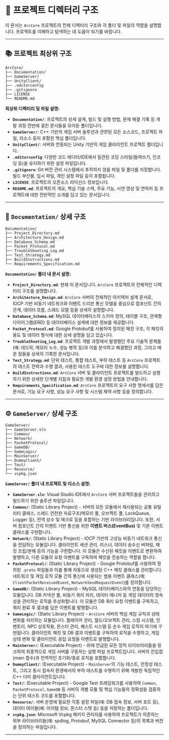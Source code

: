 # 📁 프로젝트 디렉터리 구조

이 문서는 `ArcCore` 프로젝트의 전체 디렉터리 구조와 각 폴더 및 파일의 역할을 설명합니다. 프로젝트를 이해하고 탐색하는 데 도움이 되기를 바랍니다.

---

## 📚 프로젝트 최상위 구조

```
ArcCore/
├── Documentation/
├── GameServer/
├── UnityClient/
├── .editorconfig
├── .gitignore
├── LICENSE
└── README.md
```

**최상위 디렉터리 및 파일 설명:**

* **`Documentation/`**: 프로젝트의 상세 설계, 빌드 및 실행 방법, 문제 해결 기록 등 개발 과정 전반에 걸친 문서들을 모아둔 폴더입니다.
* **`GameServer/`**: C++ 기반의 게임 서버 솔루션과 관련된 모든 소스코드, 프로젝트 파일, 리소스 등이 포함된 핵심 폴더입니다.
* **`UnityClient/`**: 서버와 연동되는 Unity 기반의 게임 클라이언트 프로젝트 폴더입니다.
* **`.editorconfig`**: 다양한 코드 에디터/IDE에서 일관된 코딩 스타일(들여쓰기, 인코딩 등)을 유지하기 위한 설정 파일입니다.
* **`.gitignore`**: Git 버전 관리 시스템에서 추적하지 않을 파일 및 폴더를 지정합니다. 빌드 부산물, 임시 파일, 개인 설정 파일 등이 포함됩니다.
* **`LICENSE`**: 프로젝트의 오픈소스 라이선스 정보입니다.
* **`README.md`**: 프로젝트의 개요, 핵심 기술 스택, 주요 기능, 시연 영상 및 연락처 등 프로젝트에 대한 전반적인 소개를 담고 있는 문서입니다.

---

## 📁 `Documentation/` 상세 구조

```
Documentation/
├── Project_Directory.md
├── Architecture_Design.md
├── Database_Schema.md
├── Packet_Protocol.md
├── TroubleShooting_Log.md
├── Test_Strategy.md
├── BuildInstructions.md
└── Requirements_Specification.md
```

**`Documentation/` 폴더 내 문서 설명:**

* **`Project_Directory.md`**: 현재 이 문서입니다. `ArcCore` 프로젝트의 전체적인 디렉터리 구조를 설명합니다.
* **`Architecture_Design.md`**: `ArcCore` 서버의 전체적인 아키텍처 설계 문서로, IOCP 기반 비동기 네트워크와 이벤트 드리븐 통신 모델을 중심으로 컴포넌트 간의 관계, 데이터 흐름, 스레드 모델 등을 상세히 설명합니다.
* **`Database_Schema.md`**: MySQL 데이터베이스의 스키마 정의, 테이블 구조, 관계형 다이어그램(ERD) 등 데이터베이스 설계에 대한 정보를 제공합니다.
* **`Packet_Protocol.md`**: Google Protobuf를 사용하여 정의된 패킷 구조, 각 패킷의 용도 및 데이터 형식에 대한 상세 설명을 담고 있습니다.
* **`TroubleShooting_Log.md`**: 프로젝트 개발 과정에서 발생했던 주요 기술적 문제들(예: 데드락, 메모리 누수, 성능 병목 등)과 이를 분석하고 해결했던 과정, 그리고 배운 점들을 상세히 기록한 문서입니다.
* **`Test_Strategy.md`**: 단위 테스트, 통합 테스트, 부하 테스트 등 `ArcCore` 프로젝트의 테스트 전략과 수행 결과, 사용된 테스트 도구에 대한 정보를 설명합니다.
* **`BuildInstructions.md`**: `ArcCore` 서버 및 클라이언트 프로젝트를 빌드하고 실행하기 위한 상세한 단계별 지침과 필요한 개발 환경 설정 방법을 안내합니다.
* **`Requirements_Specification.md`**: `ArcCore` 프로젝트의 요구 사항 명세서를 담은 문서로, 기능 요구 사항, 성능 요구 사항 및 시스템 제약 사항 등을 정의합니다.

---

## ⚙️ `GameServer/` 상세 구조

```
GameServer/
├── GameServer.sln
├── Common/
├── Network/
├── PacketProtocol/
├── GameDB/
├── GameLogic/
├── MainServer/
├── DummyClient/
├── Test/
├── Resource/
└── vcpkg.json
```

**`GameServer/` 폴더 내 프로젝트 및 리소스 설명:**

* **`GameServer.sln`**: Visual Studio IDE에서 `ArcCore` 서버 프로젝트들을 관리하고 빌드하기 위한 솔루션 파일입니다.
* **`Common/`**: (Static Library Project) - 서버의 모든 모듈에서 재사용되는 공통 유틸리티 클래스, 스레드 안전한 자료구조(메모리 풀, 오브젝트 풀, LockQueue, Logger 등), 전역 상수 및 매크로 등을 포함하는 기반 라이브러리입니다. 또한, 서버 컴포넌트 간의 이벤트 기반 통신을 위한 **이벤트 버스(EventBus)** 및 기본 이벤트 클래스를 구현합니다.
* **`Network/`**: (Static Library Project) - IOCP 기반의 고성능 비동기 네트워크 통신을 전담하는 모듈입니다. 클라이언트 세션 관리, 리스너, 데이터 송수신 버퍼링, 패킷 조립/분해 등의 기능을 구현합니다. 이 모듈은 수신된 패킷을 이벤트로 변환하여 발행하고, 다른 모듈의 요청 이벤트를 구독하여 패킷을 전송하는 역할을 합니다.
* **`PacketProtocol/`**: (Static Library Project) - Google Protobuf를 사용하여 정의된 `.proto` 파일들과 이를 통해 자동으로 생성된 C++ 패킷 클래스를 관리합니다. 네트워크 및 게임 로직 모듈 간의 통신에 사용되는 범용 이벤트 클래스(예: `ClientPacketReceivedEvent`, `NetworkSendRequestEvent`)를 정의합니다.
* **`GameDB/`**: (Static Library Project) - MySQL 데이터베이스와의 연동을 담당하는 모듈입니다. DB 커넥션 풀, 비동기 쿼리 처리, 데이터 매니저 등 게임 데이터의 영속성을 관리하는 로직을 추상화합니다. 이 모듈은 DB 쿼리 요청 이벤트를 구독하고, 쿼리 완료 후 결과를 담은 이벤트를 발행합니다.
* **`GameLogic/`**: (Static Library Project) - `ArcCore` 서버의 핵심 게임 규칙과 상태 변화를 처리하는 모듈입니다. 플레이어 관리, 월드/오브젝트 관리, 스킬 시스템, 인벤토리, NPC 상호작용, 몬스터 관리, 퀘스트 시스템 등 순수 게임 로직이 여기에 구현됩니다. 클라이언트 패킷 및 DB 결과 이벤트를 구독하여 로직을 수행하고, 게임 상태 변화 및 클라이언트 응답 요청을 이벤트로 발행합니다.
* **`MainServer/`**: (Executable Project) - 위에 언급된 모든 정적 라이브러리들을 링크하여 최종적으로 게임 서버를 구동하는 실행 파일 프로젝트입니다. 서버의 진입점(main 함수)과 전역적인 초기화/종료 로직을 포함합니다.
* **`DummyClient/`**: (Executable Project) - `MainServer`의 기능 테스트, 안정성 테스트, 그리고 동시 접속자 환경에서의 부하 테스트를 수행하기 위해 개발된 독립적인 C++ 더미 클라이언트입니다.
* **`Test/`**: (Executable Project) - Google Test 프레임워크를 사용하여 `Common`, `PacketProtocol`, `GameDB` 등 서버의 개별 모듈 및 핵심 기능들의 정확성을 검증하는 단위 테스트 코드를 포함합니다.
* **`Resource/`**: 서버 운영에 필요한 각종 설정 파일(예: DB 접속 정보, 서버 포트 등), 데이터 테이블(예: 아이템 정보, 몬스터 스탯 등) 등을 저장하는 폴더입니다.
* **`vcpkg.json`**: Microsoft Vcpkg 패키지 관리자를 사용하여 프로젝트가 의존하는 외부 라이브러리들(예: spdlog, Protobuf, MySQL Connector 등)의 목록과 버전을 정의하는 파일입니다.

---